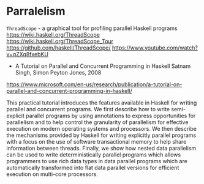 # Parralelism

`ThreadScope` - a graphical tool for profiling parallel Haskell programs
https://wiki.haskell.org/ThreadScope
https://wiki.haskell.org/ThreadScope_Tour
https://github.com/haskell/ThreadScope/
https://www.youtube.com/watch?v=qZXq8fxebKU

* A Tutorial on Parallel and Concurrent Programming in Haskell
Satnam Singh, Simon Peyton Jones, 2008

https://www.microsoft.com/en-us/research/publication/a-tutorial-on-parallel-and-concurrent-programming-in-haskell/

This practical tutorial introduces the features available in Haskell for writing parallel and concurrent programs. We first describe how to write semi-explicit parallel programs by using annotations to express opportunities for parallelism and to help control the granularity of parallelism for effective execution on modern operating systems and processors. We then describe the mechanisms provided by Haskell for writing explicitly parallel programs with a focus on the use of software transactional memory to help share information between threads. Finally, we show how nested data parallelism can be used to write deterministically parallel programs which allows programmers to use rich data types in data parallel programs which are automatically transformed into flat data parallel versions for efficient execution on multi-core processors.
